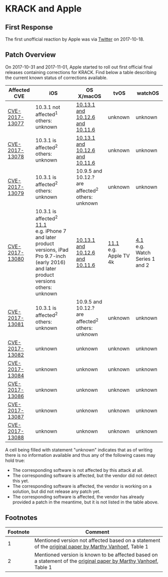 # KRACK and Apple

## First Response
The first unofficial reaction by Apple was via [Twitter](https://twitter.com/reneritchie/status/919988216501030914) on 2017-10-18.

## Patch Overview
On 2017-10-31 and 2017-11-01, Apple started to roll out first official final releases containing corrections for KRACK. Find below a table describing the current known status of corrections available.

| Affected CVE                                                      | iOS     | OS X/macOS   | tvOS    | watchOS |
|-------------------------------------------------------------------|---------|--------------|---------|---------|
| [CVE-2017-13077](https://nvd.nist.gov/vuln/detail/CVE-2017-13077) | 10.3.1 not affected<sup>1</sup><br />others: unknown | [10.13.1 and 10.12.6 and 10.11.6](https://support.apple.com/en-us/HT208221) | unknown | unknown |
| [CVE-2017-13078](https://nvd.nist.gov/vuln/detail/CVE-2017-13078) | 10.3.1 is affected<sup>2</sup><br />others: unknown | [10.13.1 and 10.12.6 and 10.11.6](https://support.apple.com/en-us/HT208221) | unknown | unknown |
| [CVE-2017-13079](https://nvd.nist.gov/vuln/detail/CVE-2017-13079) | 10.3.1 is affected<sup>2</sup><br />others: unknown | 10.9.5 and 10.12.? are affected<sup>2</sup><br />others: unknown | unknown | unknown |
| [CVE-2017-13080](https://nvd.nist.gov/vuln/detail/CVE-2017-13080) | 10.3.1 is affected<sup>2</sup><br />[11.1](https://support.apple.com/de-de/HT208222) <br />e.g. iPhone 7 and later product versions, iPad Pro 9.7-inch (early 2016) and later product versions<br />others: unknown | [10.13.1 and 10.12.6 and 10.11.6](https://support.apple.com/en-us/HT208221) | [11.1](https://support.apple.com/de-de/HT208219)<br />e.g. Apple TV 4k | [4.1](https://support.apple.com/de-de/HT208220)<br />e.g. Watch Series 1 and 2 |
| [CVE-2017-13081](https://nvd.nist.gov/vuln/detail/CVE-2017-13081) | 10.3.1 is affected<sup>2</sup><br />others: unknown | 10.9.5 and 10.12.? are affected<sup>2</sup><br />others: unknown | unknown | unknown |
| [CVE-2017-13082](https://nvd.nist.gov/vuln/detail/CVE-2017-13082) | unknown | unknown | unknown | unknown |
| [CVE-2017-13084](https://nvd.nist.gov/vuln/detail/CVE-2017-13084) | unknown | unknown | unknown | unknown |
| [CVE-2017-13086](https://nvd.nist.gov/vuln/detail/CVE-2017-13086) | unknown | unknown | unknown | unknown |
| [CVE-2017-13087](https://nvd.nist.gov/vuln/detail/CVE-2017-13087) | unknown | unknown | unknown | unknown |
| [CVE-2017-13088](https://nvd.nist.gov/vuln/detail/CVE-2017-13088) | unknown | unknown | unknown | unknown |

A cell being filled with statement "unknown" indicates that as of writing there is no information available and thus any of the following cases may hold true:

* The corresponding software is not affected by this attack at all.
* The corresponding software is affected, but the vendor did not detect this yet.
* The corresponding software is affected, the vendor is working on a solution, but did not release any patch yet.
* The corresponding software is affected, the vendor has already provided a patch in the meantime, but it is not listed in the table above.


## Footnotes
| Footnote | Comment |
|----------|------------------------------------------------------------------------------|
| 1        | Mentioned version not affected based on a statement of the [original paper by Marthy Vanhoef](https://papers.mathyvanhoef.com/ccs2017.pdf), Table 1 |
| 2        | Mentioned version is known to be affected based on a statement of the [original paper by Marthy Vanhoef](https://papers.mathyvanhoef.com/ccs2017.pdf), Table 1 |
